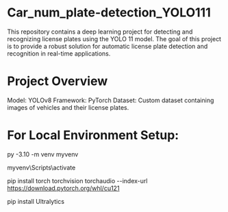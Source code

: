 # Car_num_plate-detection_YOLO111
This repository contains a deep learning project for detecting and recognizing license plates using the YOLO 11 model. The goal of this project is to provide a robust solution for automatic license plate detection and recognition in real-time applications.

# Project Overview
Model: YOLOv8
Framework: PyTorch
Dataset: Custom dataset containing images of vehicles and their license plates.


# For Local Environment Setup:
py -3.10 -m venv myvenv

myvenv\Scripts\activate

pip install torch torchvision torchaudio --index-url https://download.pytorch.org/whl/cu121

pip install Ultralytics
